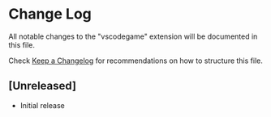 # Change Log
All notable changes to the "vscodegame" extension will be documented in this file.

Check [Keep a Changelog](http://keepachangelog.com/) for recommendations on how to structure this file.

## [Unreleased]
- Initial release